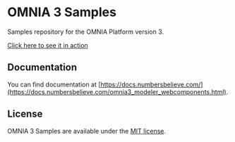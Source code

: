 # OMNIA 3 Samples
Samples repository for the OMNIA Platform version 3.

[Click here to see it in action](https://numbersbelieve.github.io/omnia3-samples/)


## Documentation

You can find documentation at [https://docs.numbersbelieve.com/](https://docs.numbersbelieve.com/omnia3_modeler_webcomponents.html).

## License

OMNIA 3 Samples are available under the [MIT license](http://opensource.org/licenses/MIT).
